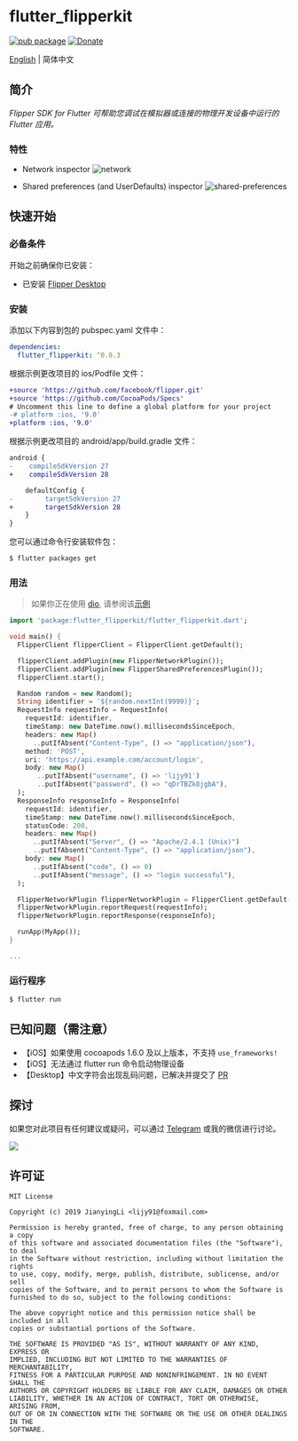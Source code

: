 # flutter_flipperkit

[![pub package](https://img.shields.io/pub/v/flutter_flipperkit.svg)](https://pub.dartlang.org/packages/flutter_flipperkit)
[![Donate](https://img.shields.io/badge/Donate-PayPal-green.svg)](https://www.paypal.com/cgi-bin/webscr?cmd=_donations&business=lijy91%40live.com&currency_code=USD&source=url)

[English](./README.zh_CN.md) | 简体中文

## 简介

*Flipper SDK for Flutter 可帮助您调试在模拟器或连接的物理开发设备中运行的 Flutter 应用。*

### 特性

- Network inspector
![network](https://fbflipper.com/docs/assets/network.png)

- Shared preferences (and UserDefaults) inspector
![shared-preferences](https://fbflipper.com/docs/assets/shared-preferences.png)

## 快速开始

### 必备条件

开始之前确保你已安装：

- 已安装 [Flipper Desktop](https://fbflipper.com/docs/getting-started.html)

### 安装

添加以下内容到包的 pubspec.yaml 文件中：

```yaml
dependencies:
  flutter_flipperkit: ^0.0.3
```

根据示例更改项目的 ios/Podfile 文件：

```diff
+source 'https://github.com/facebook/flipper.git'
+source 'https://github.com/CocoaPods/Specs'
# Uncomment this line to define a global platform for your project
-# platform :ios, '9.0'
+platform :ios, '9.0'
```

根据示例更改项目的 android/app/build.gradle 文件：

```diff
android {
-    compileSdkVersion 27
+    compileSdkVersion 28

    defaultConfig {
-        targetSdkVersion 27
+        targetSdkVersion 28
    }
}
```

您可以通过命令行安装软件包：

```bash
$ flutter packages get
```

### 用法

> 如果你正在使用 [dio](https://github.com/flutterchina/dio), 请参阅该[示例](./example/lib/networking/api_client/api_client.dart)

```dart
import 'package:flutter_flipperkit/flutter_flipperkit.dart';

void main() {
  FlipperClient flipperClient = FlipperClient.getDefault();

  flipperClient.addPlugin(new FlipperNetworkPlugin());
  flipperClient.addPlugin(new FlipperSharedPreferencesPlugin());
  flipperClient.start();

  Random random = new Random();
  String identifier = '${random.nextInt(9999)}';
  RequestInfo requestInfo = RequestInfo(
    requestId: identifier,
    timeStamp: new DateTime.now().millisecondsSinceEpoch,
    headers: new Map()
      ..putIfAbsent("Content-Type", () => "application/json"),
    method: 'POST',
    uri: 'https://api.example.com/account/login',
    body: new Map()
       ..putIfAbsent("username", () => 'lijy91')
       ..putIfAbsent("password", () => "qDrTBZk8jgbA"),
  );
  ResponseInfo responseInfo = ResponseInfo(
    requestId: identifier,
    timeStamp: new DateTime.now().millisecondsSinceEpoch,
    statusCode: 200,
    headers: new Map()
      ..putIfAbsent("Server", () => "Apache/2.4.1 (Unix)")
      ..putIfAbsent("Content-Type", () => "application/json"),
    body: new Map()
      ..putIfAbsent("code", () => 0)
      ..putIfAbsent("message", () => "login successful"),
  );

  FlipperNetworkPlugin flipperNetworkPlugin = FlipperClient.getDefault().getPlugin(FlipperNetworkPlugin.ID);
  flipperNetworkPlugin.reportRequest(requestInfo);
  flipperNetworkPlugin.reportResponse(responseInfo);

  runApp(MyApp());
}

...

```

### 运行程序

```bash
$ flutter run
```

## 已知问题（需注意）

- 【iOS】如果使用 cocoapods 1.6.0 及以上版本，不支持 `use_frameworks!`
- 【iOS】无法通过 flutter run 命令启动物理设备
- 【Desktop】中文字符会出现乱码问题，已解决并提交了 [PR](https://github.com/facebook/flipper/pull/377)

## 探讨

如果您对此项目有任何建议或疑问，可以通过 [Telegram](https://t.me/lijy91) 或我的微信进行讨论。

![](http://blankapp.org/assets/images/wechat_qrcode.png)

## 许可证

```
MIT License

Copyright (c) 2019 JianyingLi <lijy91@foxmail.com>

Permission is hereby granted, free of charge, to any person obtaining a copy
of this software and associated documentation files (the "Software"), to deal
in the Software without restriction, including without limitation the rights
to use, copy, modify, merge, publish, distribute, sublicense, and/or sell
copies of the Software, and to permit persons to whom the Software is
furnished to do so, subject to the following conditions:

The above copyright notice and this permission notice shall be included in all
copies or substantial portions of the Software.

THE SOFTWARE IS PROVIDED "AS IS", WITHOUT WARRANTY OF ANY KIND, EXPRESS OR
IMPLIED, INCLUDING BUT NOT LIMITED TO THE WARRANTIES OF MERCHANTABILITY,
FITNESS FOR A PARTICULAR PURPOSE AND NONINFRINGEMENT. IN NO EVENT SHALL THE
AUTHORS OR COPYRIGHT HOLDERS BE LIABLE FOR ANY CLAIM, DAMAGES OR OTHER
LIABILITY, WHETHER IN AN ACTION OF CONTRACT, TORT OR OTHERWISE, ARISING FROM,
OUT OF OR IN CONNECTION WITH THE SOFTWARE OR THE USE OR OTHER DEALINGS IN THE
SOFTWARE.
```